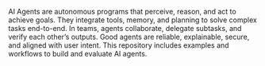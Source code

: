 AI Agents are autonomous programs that perceive, reason, and act to achieve goals.
They integrate tools, memory, and planning to solve complex tasks end-to-end.
In teams, agents collaborate, delegate subtasks, and verify each other’s outputs.
Good agents are reliable, explainable, secure, and aligned with user intent.
This repository includes examples and workflows to build and evaluate AI agents.